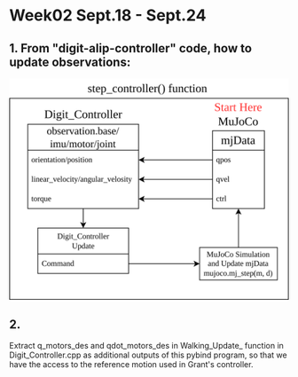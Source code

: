# Week02 Sept.18 - Sept.24

## 1. From "digit-alip-controller" code, how to update observations:

![image1](https://github.com/mingxiaomichael/Digit-RL/blob/main/Weekly%20Summary/_week02_step_controller.png)

## 2. 

Extract q_motors_des and qdot_motors_des in Walking_Update_ function in Digit_Controller.cpp as additional outputs of this pybind program, so that we have the access to the reference motion used in Grant's controller.
